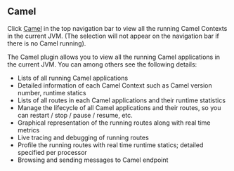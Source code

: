 ## Camel

Click [Camel](camel/contexts) in the top navigation bar to view all the running Camel Contexts in the current JVM. (The selection will not appear on the navigation bar if there is no Camel running).

The Camel plugin allows you to view all the running Camel applications in the current JVM.
You can among others see the following details:

- Lists of all running Camel applications
- Detailed information of each Camel Context such as Camel version number, runtime statics
- Lists of all routes in each Camel applications and their runtime statistics
- Manage the lifecycle of all Camel applications and their routes, so you can restart / stop / pause / resume, etc.
- Graphical representation of the running routes along with real time metrics
- Live tracing and debugging of running routes
- Profile the running routes with real time runtime statics; detailed specified per processor
- Browsing and sending messages to Camel endpoint
